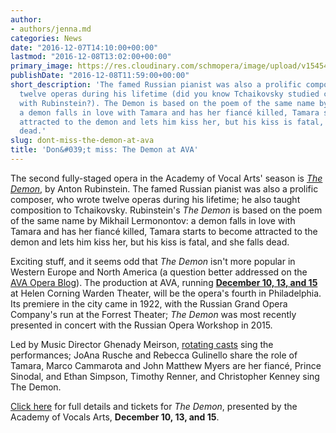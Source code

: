 ```yaml
---
author:
- authors/jenna.md
categories: News
date: "2016-12-07T14:10:00+00:00"
lastmod: "2016-12-08T13:02:00+00:00"
primary_image: https://res.cloudinary.com/schmopera/image/upload/v1545409169/media/webhook-uploads/1481124505874/2016-12-7---Demon.jpg.jpg
publishDate: "2016-12-08T11:59:00+00:00"
short_description: 'The famed Russian pianist was also a prolific composer, who wrote
  twelve operas during his lifetime (did you know Tchaikovsky studied composition
  with Rubinstein?). The Demon is based on the poem of the same name by Mikhail Lermonontov:
  a demon falls in love with Tamara and has her fiancé killed, Tamara starts to become
  attracted to the demon and lets him kiss her, but his kiss is fatal, and she falls
  dead.'
slug: dont-miss-the-demon-at-ava
title: 'Don&#039;t miss: The Demon at AVA'
---
```


The second fully-staged opera in the Academy of Vocal Arts' season is [*The Demon*](http://www.avaopera.org/productions/2016/the-demon/), by Anton Rubinstein. The famed Russian pianist was also a prolific composer, who wrote twelve operas during his lifetime; he also taught composition to Tchaikovsky. Rubinstein's *The Demon* is based on the poem of the same name by Mikhail Lermonontov: a demon falls in love with Tamara and has her fiancé killed, Tamara starts to become attracted to the demon and lets him kiss her, but his kiss is fatal, and she falls dead.

Exciting stuff, and it seems odd that *The Demon* isn't more popular in Western Europe and North America (a question better addressed on the [AVA Opera Blog]( http://avaoperablog.typepad.com/avaoperablog/2016/11/rubinsteins-demon-a-brief-history.html)). The production at AVA, running [**December 10, 13, and 15**](http://www.avaopera.org/productions/2016/the-demon/) at Helen Corning Warden Theater, will be the opera's fourth in Philadelphia. Its premiere in the city came in 1922, with the Russian Grand Opera Company's run at the Forrest Theater; *The Demon* was most recently presented in concert with the Russian Opera Workshop in 2015.

Led by Music Director Ghenady Meirson, [rotating casts](http://www.avaopera.org/article/performance-news/1943/) sing the performances; JoAna Rusche and Rebecca Gulinello share the role of Tamara, Marco Cammarota and John Matthew Myers are her fiancé, Prince Sinodal, and Ethan Simpson, Timothy Renner, and Christopher Kenney sing The Demon.

[Click here](http://www.avaopera.org/productions/2016/the-demon/) for full details and tickets for *The Demon*, presented by the Academy of Vocals Arts, **December 10, 13, and 15**.
